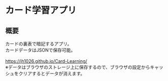 # カード学習アプリ

## 概要

カードの裏表で暗記するアプリ。<br>
カードデータはJSONで保存可能。<br>
<br>
https://jh1026.github.io/Card-Learning/ <br>
※データはブラウザのストレージ上に保存するので、ブラウザの設定からキャッシュをクリアするとデータが消えます。<br>
